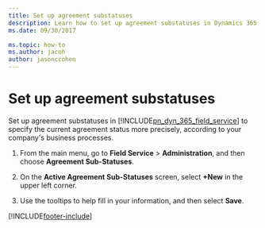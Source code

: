 ```yaml
---
title: Set up agreement substatuses
description: Learn how to set up agreement substatuses in Dynamics 365 Field Service
ms.date: 09/30/2017

ms.topic: how-to
ms.author: jacoh
author: jasonccohen
---
```

# Set up agreement substatuses

Set up agreement substatuses in [!INCLUDE[pn_dyn_365_field_service](../includes/pn-dyn-365-field-service.md)] to specify the current agreement status more precisely, according to your company's business processes.  
  
1.  From the main menu, go to **Field Service** > **Administration**, and then choose **Agreement Sub-Statuses**.  
  
2.  On the **Active Agreement Sub-Statuses** screen, select **+New** in the upper left corner.  
  
3.  Use the tooltips to help fill in your information, and then select **Save**.  
  
[!INCLUDE[footer-include](../includes/footer-banner.md)]
